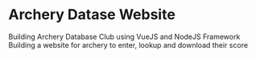 # Archery Datase Website
Building Archery Database Club using VueJS and NodeJS Framework
Building a website for archery to enter, lookup and download their score
